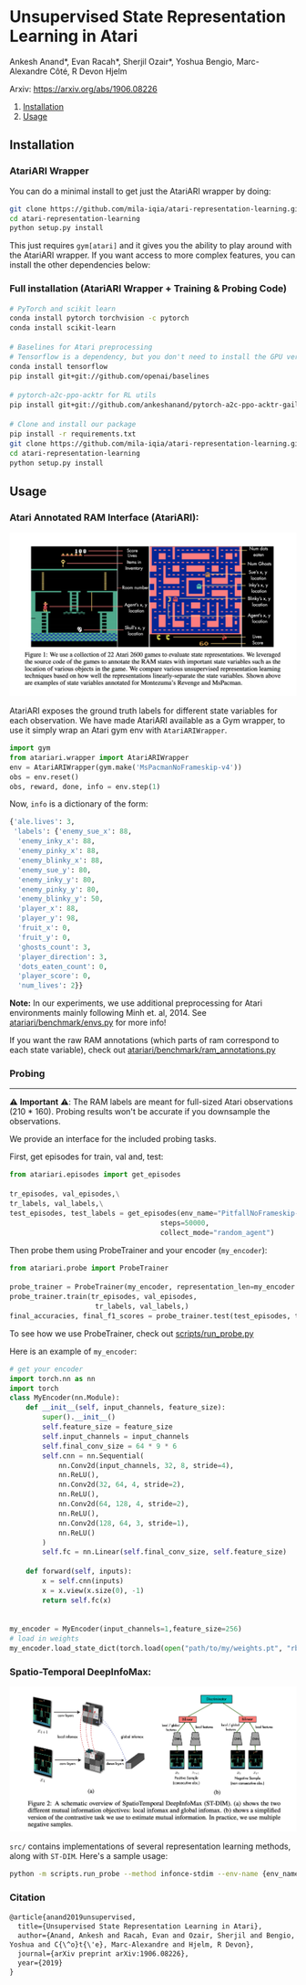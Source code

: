 # Unsupervised State Representation Learning in Atari

Ankesh Anand*, Evan Racah*, Sherjil Ozair*, Yoshua Bengio, Marc-Alexandre Côté, R Devon Hjelm

Arxiv: https://arxiv.org/abs/1906.08226

1. [ Installation ](#install)
2. [ Usage ](#usage)

<a name="install"></a>
## Installation
### AtariARI Wrapper
You can do a minimal install to get just the AtariARI wrapper by doing:

```bash
git clone https://github.com/mila-iqia/atari-representation-learning.git
cd atari-representation-learning
python setup.py install
```
This just requires `gym[atari]` and it gives you the ability to play around with the AtariARI wrapper.
If you want access to more complex features, you can install the other dependencies below:

### Full installation (AtariARI Wrapper + Training & Probing Code)

```bash
# PyTorch and scikit learn
conda install pytorch torchvision -c pytorch
conda install scikit-learn

# Baselines for Atari preprocessing
# Tensorflow is a dependency, but you don't need to install the GPU version
conda install tensorflow
pip install git+git://github.com/openai/baselines

# pytorch-a2c-ppo-acktr for RL utils
pip install git+git://github.com/ankeshanand/pytorch-a2c-ppo-acktr-gail

# Clone and install our package
pip install -r requirements.txt
git clone https://github.com/mila-iqia/atari-representation-learning.git
cd atari-representation-learning
python setup.py install
```

<a name="usage"></a>
## Usage 
### Atari Annotated RAM Interface (AtariARI): 

![AtariARI](atariari/benchmark/atariari.png?raw=true)

AtariARI exposes the ground truth labels for different state variables for each observation. We have made AtariARI available as a Gym wrapper, to use it simply wrap an Atari gym env with `AtariARIWrapper`. 

```python
import gym
from atariari.wrapper import AtariARIWrapper
env = AtariARIWrapper(gym.make('MsPacmanNoFrameskip-v4'))
obs = env.reset()
obs, reward, done, info = env.step(1)
```

Now, `info` is a dictionary of the form:

```python
{'ale.lives': 3,
 'labels': {'enemy_sue_x': 88,
  'enemy_inky_x': 88,
  'enemy_pinky_x': 88,
  'enemy_blinky_x': 88,
  'enemy_sue_y': 80,
  'enemy_inky_y': 80,
  'enemy_pinky_y': 80,
  'enemy_blinky_y': 50,
  'player_x': 88,
  'player_y': 98,
  'fruit_x': 0,
  'fruit_y': 0,
  'ghosts_count': 3,
  'player_direction': 3,
  'dots_eaten_count': 0,
  'player_score': 0,
  'num_lives': 2}}
```
**Note:** In our experiments, we use additional preprocessing for Atari environments mainly following Minh et. al, 2014. See [atariari/benchmark/envs.py](atariari/envs.py) for more info! 

If you want the raw RAM annotations (which parts of ram correspond to each state variable), check out [atariari/benchmark/ram_annotations.py](atariari/ram_annotations.py)


### Probing
----
⚠️ **Important** ⚠️: The RAM labels are meant for full-sized Atari observations (210 * 160). Probing results won't be accurate if you downsample the observations.

We provide an interface for the included probing tasks.

First, get episodes for train, val and, test:

```python
from atariari.episodes import get_episodes

tr_episodes, val_episodes,\
tr_labels, val_labels,\
test_episodes, test_labels = get_episodes(env_name="PitfallNoFrameskip-v4", 
                                     steps=50000, 
                                     collect_mode="random_agent")
```

Then probe them using ProbeTrainer and your encoder (`my_encoder`):

```python
from atariari.probe import ProbeTrainer

probe_trainer = ProbeTrainer(my_encoder, representation_len=my_encoder.feature_size)
probe_trainer.train(tr_episodes, val_episodes,
                     tr_labels, val_labels,)
final_accuracies, final_f1_scores = probe_trainer.test(test_episodes, test_labels)
```

To see how we use ProbeTrainer, check out [scripts/run_probe.py](scripts/run_probe.py)

Here is an example of `my_encoder`:

```python 
# get your encoder
import torch.nn as nn
import torch
class MyEncoder(nn.Module):
    def __init__(self, input_channels, feature_size):
        super().__init__()
        self.feature_size = feature_size
        self.input_channels = input_channels
        self.final_conv_size = 64 * 9 * 6
        self.cnn = nn.Sequential(
            nn.Conv2d(input_channels, 32, 8, stride=4),
            nn.ReLU(),
            nn.Conv2d(32, 64, 4, stride=2),
            nn.ReLU(),
            nn.Conv2d(64, 128, 4, stride=2),
            nn.ReLU(),
            nn.Conv2d(128, 64, 3, stride=1),
            nn.ReLU()
        )
        self.fc = nn.Linear(self.final_conv_size, self.feature_size)

    def forward(self, inputs):
        x = self.cnn(inputs)
        x = x.view(x.size(0), -1)
        return self.fc(x)
        

my_encoder = MyEncoder(input_channels=1,feature_size=256)
# load in weights
my_encoder.load_state_dict(torch.load(open("path/to/my/weights.pt", "rb")))
```

### Spatio-Temporal DeepInfoMax:
![AtariARI](atariari/methods/STDIM.png?raw=true)

`src/` contains implementations of several representation learning methods, along with `ST-DIM`. Here's a sample usage: 

```bash
python -m scripts.run_probe --method infonce-stdim --env-name {env_name}
```

### Citation

```
@article{anand2019unsupervised,
  title={Unsupervised State Representation Learning in Atari},
  author={Anand, Ankesh and Racah, Evan and Ozair, Sherjil and Bengio, Yoshua and C{\^o}t{\'e}, Marc-Alexandre and Hjelm, R Devon},
  journal={arXiv preprint arXiv:1906.08226},
  year={2019}
}
```
